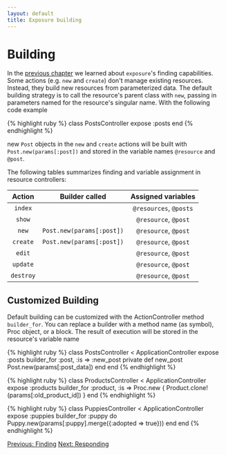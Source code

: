 ```yaml
---
layout: default
title: Exposure building
---
```


Building
========

In the [previous chapter](/finding.html) we learned about `exposure`'s finding capabilities. Some actions (e.g. `new` and `create`) don't manage existing resources. Instead, they build new resources from parameterized data. The default building strategy is to call the resource's parent class with `new`, passing in parameters named for the resource's singular name. With the following code example

{% highlight ruby %}
class PostsController
  expose :posts
end
{% endhighlight %}

new `Post` objects in the `new` and `create` actions will be built with `Post.new(params[:post])` and stored in the variable names `@resource` and `@post`.

The following tables summarizes finding and variable assignment in resource controllers:  

<table>
<thead>
<tr>
<th align="center">Action    </th>
<th align="center"> Builder called               </th>
<th align="center"> Assigned variables</th>
</tr>
</thead>
<tbody>
<tr>
<td align="center"><code>index</code>   </td>
<td align="center">                              </td>
<td align="center"> <code>@resources</code>, <code>@posts</code></td>
</tr>
<tr>
<td align="center"><code>show</code>    </td>
<td align="center">                              </td>
<td align="center"> <code>@resource</code>, <code>@post</code></td>
</tr>
<tr>
<td align="center"><code>new</code>     </td>
<td align="center"> <code>Post.new(params[:post])</code>    </td>
<td align="center"> <code>@resource</code>, <code>@post</code></td>
</tr>
<tr>
<td align="center"><code>create</code>  </td>
<td align="center"> <code>Post.new(params[:post])</code>    </td>
<td align="center"> <code>@resource</code>, <code>@post</code></td>
</tr>
<tr>
<td align="center"><code>edit</code>    </td>
<td align="center">                              </td>
<td align="center"> <code>@resource</code>, <code>@post</code></td>
</tr>
<tr>
<td align="center"><code>update</code>  </td>
<td align="center">                              </td>
<td align="center"> <code>@resource</code>, <code>@post</code></td>
</tr>
<tr>
<td align="center"><code>destroy</code> </td>
<td align="center">                              </td>
<td align="center"> <code>@resource</code>, <code>@post</code></td>
</tr>
</tbody>
</table>


Customized Building
------------------
Default building can be customized with the ActionController method `builder_for`. You can replace a builder with a method name (as symbol), Proc object, or a block.  The result of execution will be stored in the resource's variable name

{% highlight ruby %}
class PostsController < ApplicationController
  expose :posts
  builder_for :post, :is => :new_post
  private
    def new_post
      Post.new(params[:post_data])
    end
end
{% endhighlight %}

{% highlight ruby %}
class ProductsController < ApplicationController
  expose :products
  builder_for :product, :is => Proc.new { Product.clone!(params[:old_product_id])  }
end
{% endhighlight %}

{% highlight ruby %}
class PuppiesController < ApplicationController
  expose :puppies
  builder_for :puppy do
    Puppy.new(params[:puppy].merge({:adopted => true}))
  end
end
{% endhighlight %}

[Previous: Finding](/finding.html) [Next: Responding](/responding.html)